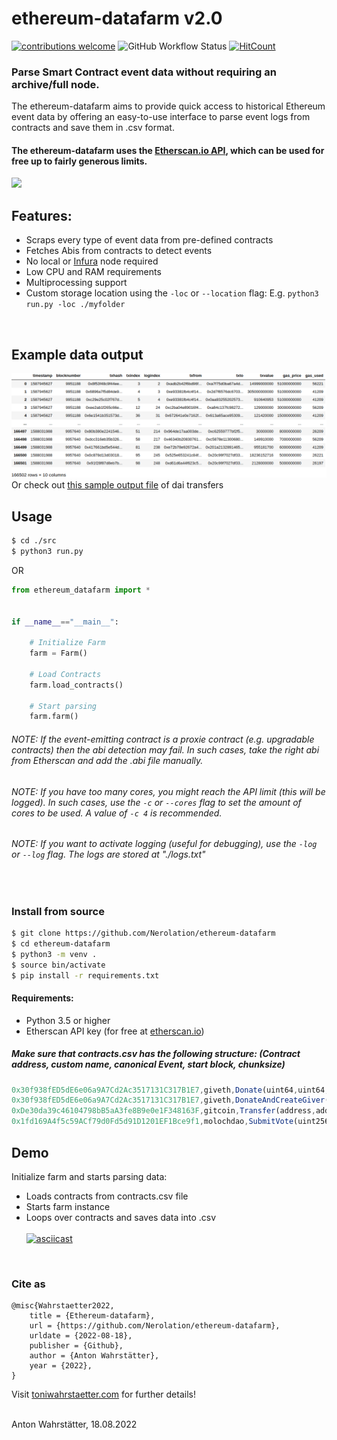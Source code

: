 # ethereum-datafarm v2.0
[![contributions welcome](https://img.shields.io/badge/contributions-welcome-brightgreen.svg?style=flat)](https://github.com/dwyl/esta/issues)
![GitHub Workflow Status](https://img.shields.io/github/workflow/status/dwyl/auth_plug/Elixir%20CI?label=build&style=flat-square)
  [![HitCount](https://hits.dwyl.com/Nerolation/ethereum-datafarm.svg?style=flat-square)](http://hits.dwyl.com/Nerolation/ethereum-datafarm)
### Parse Smart Contract event data without requiring an archive/full node. 

The ethereum-datafarm aims to provide quick access to historical Ethereum event data by offering an easy-to-use interface to parse event logs from contracts and save them in .csv format.

#### The ethereum-datafarm uses the [Etherscan.io API](https://docs.etherscan.io/), which can be used for free up to fairly generous limits.


![](https://github.com/Nerolation/ethereum-datafarm/blob/main/pic/data_pic.gif)



## Features:
* Scraps every type of event data from pre-defined contracts
* Fetches Abis from contracts to detect events
* No local or [Infura](https://infura.io/?utm_source=Nerolation_Github&utm_medium=ethereum-datafarm) node required
* Low CPU and RAM requirements 
* Multiprocessing support
* Custom storage location using the `-loc` or `--location` flag: E.g. `python3 run.py -loc ./myfolder`
<br />

## Example data output
![image](sample_output/png/sample_output.png)
Or check out [this sample output file](sample_output/csv/13_11_2019.csv) of dai transfers
<br />


## Usage

```bash
$ cd ./src
$ python3 run.py
```

OR

```python
from ethereum_datafarm import *


if __name__=="__main__":
    
    # Initialize Farm
    farm = Farm()
    
    # Load Contracts
    farm.load_contracts()
    
    # Start parsing
    farm.farm()
```

###### NOTE: If the event-emitting contract is a proxie contract (e.g. upgradable contracts) then the abi detection may fail. In such cases, take the right abi from Etherscan and add the .abi file manually.
###### NOTE: If you have too many cores, you might reach the API limit (this will be logged). In such cases, use the `-c` or `--cores` flag to set the amount of cores to be used. A value of `-c 4` is recommended.
###### NOTE: If you want to activate logging (useful for debugging), use the `-log` or `--log` flag. The logs are stored at "./logs.txt"

<br />

### Install from source
```bash
$ git clone https://github.com/Nerolation/ethereum-datafarm
$ cd ethereum-datafarm
$ python3 -m venv .
$ source bin/activate
$ pip install -r requirements.txt
```



#### Requirements:

* Python 3.5 or higher
* Etherscan API key (for free at [etherscan.io](https://etherscan.io))


##### Make sure that contracts.csv has the following structure: (Contract address, custom name, canonical Event, start block, chunksize)
```js
0x30f938fED5dE6e06a9A7Cd2Ac3517131C317B1E7,giveth,Donate(uint64,uint64,address,uint256),5876857,50000
0x30f938fED5dE6e06a9A7Cd2Ac3517131C317B1E7,giveth,DonateAndCreateGiver(address,uint64,address,uint256),5876857,50000
0xDe30da39c46104798bB5aA3fe8B9e0e1F348163F,gitcoin,Transfer(address,address,uint256),12422079,50000
0x1fd169A4f5c59ACf79d0Fd5d91D1201EF1Bce9f1,molochdao,SubmitVote(uint256,address,address,uint8),7218566,50000
```

## Demo

Initialize farm and starts parsing data:
* Loads contracts from contracts.csv file
* Starts farm instance
* Loops over contracts and saves data into .csv <br /><br />
[![asciicast](https://asciinema.org/a/b0ZTp6qsZQ7iB8OHjoppow6DH.svg)](https://asciinema.org/a/b0ZTp6qsZQ7iB8OHjoppow6DH)
<br />


### Cite as

```
@misc{Wahrstaetter2022,
	title = {Ethereum-datafarm},
	url = {https://github.com/Nerolation/ethereum-datafarm},
	urldate = {2022-08-18},
	publisher = {Github},
	author = {Anton Wahrstätter},
	year = {2022},
}
```

Visit [toniwahrstaetter.com](https://toniwahrstaetter.com/) for further details!
<br/><br/>

Anton Wahrstätter, 18.08.2022
